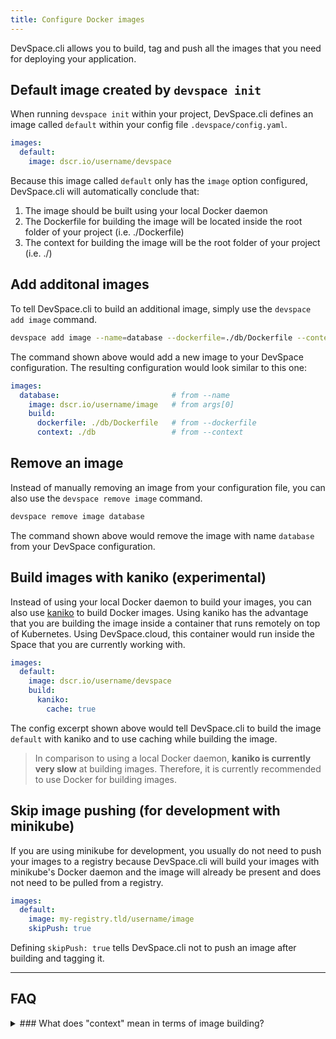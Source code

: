 ```yaml
---
title: Configure Docker images
---
```


DevSpace.cli allows you to build, tag and push all the images that you need for deploying your application.

## Default image created by `devspace init`
When running `devspace init` within your project, DevSpace.cli defines an image called `default` within your config file `.devspace/config.yaml`.
```yaml
images:
  default:
    image: dscr.io/username/devspace
```
Because this image called `default` only has the `image` option configured, DevSpace.cli will automatically conclude that:

1. The image should be built using your local Docker daemon
2. The Dockerfile for building the image will be located inside the root folder of your project (i.e. ./Dockerfile)
2. The context for building the image will be the root folder of your project (i.e. ./)

## Add additonal images
To tell DevSpace.cli to build an additional image, simply use the `devspace add image` command.
```bash
devspace add image --name=database --dockerfile=./db/Dockerfile --context=./db dscr.io/username/mysql
```

The command shown above would add a new image to your DevSpace configuration. The resulting configuration would look similar to this one:

```yaml
images:
  database:                         # from --name
    image: dscr.io/username/image   # from args[0]
    build:
      dockerfile: ./db/Dockerfile   # from --dockerfile
      context: ./db                 # from --context
```

## Remove an image
Instead of manually removing an image from your configuration file, you can also use the `devspace remove image` command.
```bash
devspace remove image database
```
The command shown above would remove the image with name `database` from your DevSpace configuration.

## Build images with kaniko (experimental)
Instead of using your local Docker daemon to build your images, you can also use [kaniko](https://github.com/GoogleContainerTools/kaniko) to build Docker images. Using kaniko has the advantage that you are building the image inside a container that runs remotely on top of Kubernetes. Using DevSpace.cloud, this container would run inside the Space that you are currently working with.
```yaml
images:
  default:
    image: dscr.io/username/devspace
    build:
      kaniko:
        cache: true
```
The config excerpt shown above would tell DevSpace.cli to build the image `default` with kaniko and to use caching while building the image.

> In comparison to using a local Docker daemon, **kaniko is currently very slow** at building images. Therefore, it is currently recommended to use Docker for building images.

## Skip image pushing (for development with minikube)
If you are using minikube for development, you usually do not need to push your images to a registry because DevSpace.cli will build your images with minikube's Docker daemon and the image will already be present and does not need to be pulled from a registry.
```yaml
images:
  default:
    image: my-registry.tld/username/image
    skipPush: true
```
Defining `skipPush: true` tells DevSpace.cli not to push an image after building and tagging it.


---
## FAQ

<details>
<summary>
### What does "context" mean in terms of image building?
</summary>
The context is archived and sent to the Docker daemon before starting to process the Dockerfile. All references of local files within the Dockerfile are relative to the root directory of the context. 

That means that a Dockerfile statement such as `COPY ./src /app` would copy the folder `src/` within the context path into the path `/app` within the container image. So, if the context would be `/my/project/database`, for example, the folder that would be copied into `/app` would have the absolute path `/my/project/database/src` on your local computer.

> Paths to Dockerfiles and image contexts are always relative to the root directory of your project (i.e. the folder where your `.devspace/` folder is inside).
</details>
